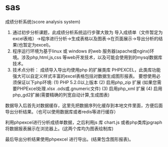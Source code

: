 # sas
成绩分析系统(score analysis system)
1.	通过初步分析课题，此成绩分析系统运行步骤大致为
导入成绩单（文件暂定为excel表格）->程序进行分析->生成表格以及图表->在页面展示->导出分析的结果(也暂定为excel)。
2.	程序运行环境为基于linux 或 windows 的web 服务器(apache或nginx)环境。涉及php,html,js,css 等web开发技术，以及可能会使用到的mysql数据库技术。
3.	技术点分析：
成绩导入导出均使用php 的扩展类库 PHPEXCEL，此类库功能强大可以自定义样式丰富的excel表格包括对数据生成图形报表。
要想使用必须保证以下php环境:
(1)	PHP 5.2.0以上版本
(2)	启用php_zip 扩展 (如果您需要PHPExcel处理.xlsx .ods或.gnumeric文件)
(3)	启用php_xml 扩展
(4)	启用php_gd2扩展(需要精确的列宽自动计算,生成图表)

数据导入后首先对数据缓存，这里先把数据序列化缓存到本地文件里面，方便后面导出分析结果。（也可以使用数据库或者redis等进行缓存）

利用phpexcel进行分析成绩单数据，之后利用js 库 chart.js 或者php类库jpgraph 将数据报表展示在浏览器上。(这两个库均为图表绘制库)

最后导出分析结果使用phpexcel 进行导出。(结果包含图形报表)。

